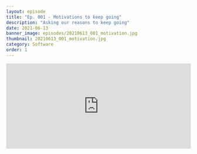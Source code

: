 ```yaml
---
layout: episode
title: "Ep. 001 - Motivations to keep going"
description: "Asking our reasons to keep going"
date: 2021-06-13
banner_image: episodes/20210613_001_motivation.jpg
thumbnail: 20210613_001_motivation.jpg
category: Software
order: 1
---
```


<div class="spotify-embeds mb-4">
<iframe src="https://open.spotify.com/embed/episode/4z4uPL1WK6RAMxr0hfYwwG" width="100%" height="232" frameBorder="0" allowtransparency="true" allow="encrypted-media"></iframe>
</div>
